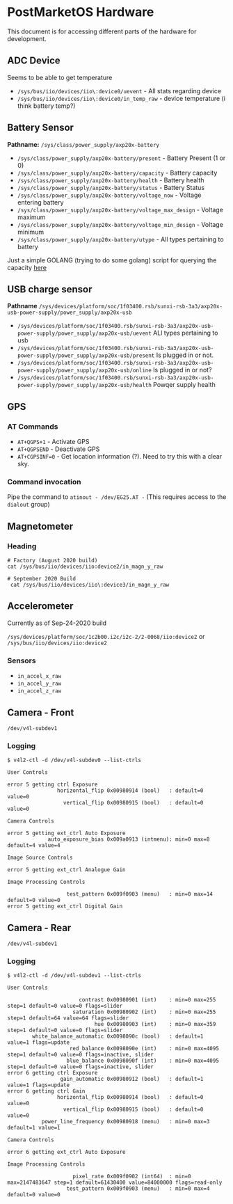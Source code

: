 # PostMarketOS Hardware

This document is for accessing different parts of the hardware for development.

## ADC Device 

Seems to be able to get temperature

* `/sys/bus/iio/devices/iio\:device0/uevent` - All stats regarding device 
* `/sys/bus/iio/devices/iio\:device0/in_temp_raw` - device temperature (i think battery temp?)


## Battery Sensor

**Pathname:** `/sys/class/power_supply/axp20x-battery`

* `/sys/class/power_supply/axp20x-battery/present` - Battery Present (1 or 0)
* `/sys/class/power_supply/axp20x-battery/capacity` - Battery capacity
* `/sys/class/power_supply/axp20x-battery/health` - Battery health
* `/sys/class/power_supply/axp20x-battery/status` - Battery Status 
* `/sys/class/power_supply/axp20x-battery/voltage_now` - Voltage entering battery
* `/sys/class/power_supply/axp20x-battery/voltage_max_design` - Voltage maximum
* `/sys/class/power_supply/axp20x-battery/voltage_min_design` - Voltage minimum
* `/sys/class/power_supply/axp20x-battery/utype` - All types pertaining to battery

Just a simple GOLANG (trying to do some golang) script for querying the capacity [here](https://gitlab.com/nolim1t/documents/-/blob/master/snippets/battery-status/status.go)

## USB charge sensor

**Pathname** `/sys/devices/platform/soc/1f03400.rsb/sunxi-rsb-3a3/axp20x-usb-power-supply/power_supply/axp20x-usb`

* `/sys/devices/platform/soc/1f03400.rsb/sunxi-rsb-3a3/axp20x-usb-power-supply/power_supply/axp20x-usb/uevent` ALl types pertaining to usb 
* `/sys/devices/platform/soc/1f03400.rsb/sunxi-rsb-3a3/axp20x-usb-power-supply/power_supply/axp20x-usb/present` Is plugged in or not.
* `/sys/devices/platform/soc/1f03400.rsb/sunxi-rsb-3a3/axp20x-usb-power-supply/power_supply/axp20x-usb/online` Is plugged in or not?
* `/sys/devices/platform/soc/1f03400.rsb/sunxi-rsb-3a3/axp20x-usb-power-supply/power_supply/axp20x-usb/health` Powqer supply health 


## GPS

### AT Commands

* `AT+QGPS+1` - Activate GPS
* `AT+QGPSEND` - Deactivate GPS 
* `AT+CGPSINF=0` - Get location information (?). Need to try this with a clear sky.

### Command invocation

Pipe the command to `atinout - /dev/EG25.AT -` (This requires access to the `dialout` group)

## Magnetometer

### Heading

```
# Factory (August 2020 build)
cat /sys/bus/iio/devices/iio:device2/in_magn_y_raw

# September 2020 Build 
 cat /sys/bus/iio/devices/iio\:device3/in_magn_y_raw 
```

## Accelerometer

Currently as of Sep-24-2020 build

`/sys/devices/platform/soc/1c2b00.i2c/i2c-2/2-0068/iio:device2`
or
`/sys/bus/iio/devices/iio:device2`

### Sensors

* `in_accel_x_raw`
* `in_accel_y_raw`
* `in_accel_z_raw`

## Camera - Front

`/dev/v4l-subdev1`

### Logging

```
$ v4l2-ctl -d /dev/v4l-subdev0 --list-ctrls

User Controls

error 5 getting ctrl Exposure
                horizontal_flip 0x00980914 (bool)   : default=0 value=0
                  vertical_flip 0x00980915 (bool)   : default=0 value=0

Camera Controls

error 5 getting ext_ctrl Auto Exposure
             auto_exposure_bias 0x009a0913 (intmenu): min=0 max=8 default=4 value=4

Image Source Controls

error 5 getting ext_ctrl Analogue Gain

Image Processing Controls

                   test_pattern 0x009f0903 (menu)   : min=0 max=14 default=0 value=0
error 5 getting ext_ctrl Digital Gain

```

## Camera - Rear

`/dev/v4l-subdev1`

### Logging

```
$ v4l2-ctl -d /dev/v4l-subdev1 --list-ctrls

User Controls

                       contrast 0x00980901 (int)    : min=0 max=255 step=1 default=0 value=0 flags=slider
                     saturation 0x00980902 (int)    : min=0 max=255 step=1 default=64 value=64 flags=slider
                            hue 0x00980903 (int)    : min=0 max=359 step=1 default=0 value=0 flags=slider
        white_balance_automatic 0x0098090c (bool)   : default=1 value=1 flags=update
                    red_balance 0x0098090e (int)    : min=0 max=4095 step=1 default=0 value=0 flags=inactive, slider
                   blue_balance 0x0098090f (int)    : min=0 max=4095 step=1 default=0 value=0 flags=inactive, slider
error 6 getting ctrl Exposure
                 gain_automatic 0x00980912 (bool)   : default=1 value=1 flags=update
error 6 getting ctrl Gain
                horizontal_flip 0x00980914 (bool)   : default=0 value=0
                  vertical_flip 0x00980915 (bool)   : default=0 value=0
           power_line_frequency 0x00980918 (menu)   : min=0 max=3 default=1 value=1

Camera Controls

error 6 getting ext_ctrl Auto Exposure

Image Processing Controls

                     pixel_rate 0x009f0902 (int64)  : min=0 max=2147483647 step=1 default=61430400 value=84000000 flags=read-only
                   test_pattern 0x009f0903 (menu)   : min=0 max=4 default=0 value=0

```

